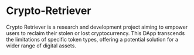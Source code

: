 # Crypto-Retriever
Crypto Retriever is a research and development project aiming to empower users to reclaim their stolen or lost cryptocurrency. This DApp transcends the limitations of specific token types, offering a potential solution for a wider range of digital assets.

